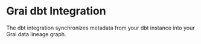 # Grai dbt Integration

The dbt integration synchronizes metadata from your dbt instance into your Grai data lineage graph.
